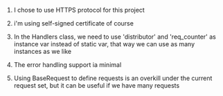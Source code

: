 1. I chose to use HTTPS protocol for this project

2. i'm using self-signed certificate of course

1. In the Handlers class, we need to use 'distributor' and 'req_counter' as instance var instead of static var, that way we
can use as many instances as we like

2. The error handling support ia minimal

3. Using BaseRequest to define requests is an overkill under the current
request set, but it can be useful if we have many requests